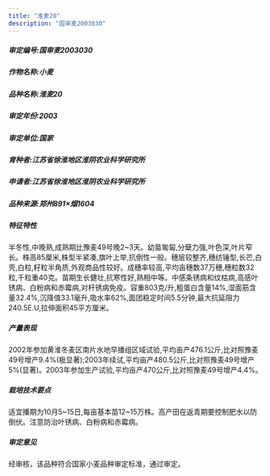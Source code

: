```yaml
---
title: "淮麦20"
description: "国审麦2003030"
---
```

##### 审定编号:国审麦2003030

##### 作物名称:小麦

##### 品种名称:淮麦20

##### 审定年份:2003

##### 审定单位:国家

##### 育种者:江苏省徐淮地区淮阴农业科学研究所

##### 申请者:江苏省徐淮地区淮阴农业科学研究所

##### 品种来源:郑州891×烟1604

##### 特征特性
半冬性,中晚熟,成熟期比豫麦49号晚2~3天。幼苗匍匐,分蘖力强,叶色深,叶片窄长。株高85厘米,株型半紧凑,旗叶上举,抗倒性一般。穗层较整齐,穗纺锤型,长芒,白壳,白粒,籽粒半角质,外观商品性较好。成穗率较高,平均亩穗数37万穗,穗粒数32粒,千粒重40克。苗期生长健壮,抗寒性好,熟相中等。中感条锈病和纹枯病,高感叶锈病、白粉病和赤霉病,对秆锈病免疫。容重803克/升,粗蛋白含量14%,湿面筋含量32.4%,沉降值33.1毫升,吸水率62%,面团稳定时间5.5分钟,最大抗延阻力240.5E.U,拉伸面积45平方厘米。

##### 产量表现
2002年参加黄淮冬麦区南片水地早播组区域试验,平均亩产476.1公斤,比对照豫麦49号增产9.4%(极显著);2003年续试,平均亩产480.5公斤,比对照豫麦49号增产5%(显著)。2003年参加生产试验,平均亩产470公斤,比对照豫麦49号增产4.4%。

##### 栽培技术要点
适宜播期为10月5~15日,每亩基本苗12~15万株。高产田在返青期要控制肥水以防倒伏。注意防治叶锈病、白粉病和赤霉病。

##### 审定意见
经审核，该品种符合国家小麦品种审定标准，通过审定。
